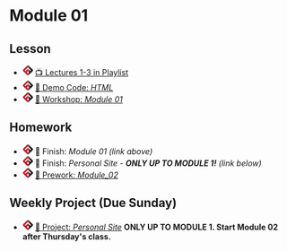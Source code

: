 # Module 01

## Lesson
- ![FSA](/logo.png) [📺 Lectures 1-3 in Playlist](https://www.youtube.com/watch?v=a5sDOIhqdFw&list=PL9NTD5QQdssXTarkBujHENSDgUVBIoFX8&index=2&t=3s)
- ![FSA](/logo.png) [👾 Demo Code: *HTML*](demo.html)
- ![FSA](/logo.png) [🔬 Workshop: *Module 01*](https://learn.fullstackacademy.com/workshop/5e2a093f2e420300043d3add/landing)
<!-- - ![FSA](/logo.png) [👾 Solution: *HTML*]() -->

## Homework
- ![FSA](/logo.png) 🔬 Finish: *Module 01 (link above)*
- ![FSA](/logo.png) 🔬 Finish: *Personal Site - __ONLY UP TO MODULE 1!__ (link below)*
- ![FSA](/logo.png) [📖 Prework: *Module_02*](https://learn.fullstackacademy.com/workshop/5e2f027bf06d2e0004f1ff7d/content/5e2f027bf06d2e0004f1ff84/text)

## Weekly Project (Due Sunday)
- ![FSA](/logo.png) [🔬 Project: *Personal Site*](https://learn.fullstackacademy.com/workshop/5e29d2cd1f75040004050af8/content/5e2b04111d3259000442027b/text) __ONLY UP TO MODULE 1. Start Module 02 after Thursday's class.__
